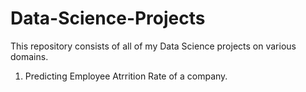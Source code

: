 # Data-Science-Projects
This repository consists of all of my Data Science projects on various domains.

1. Predicting Employee Atrrition Rate of a company.
